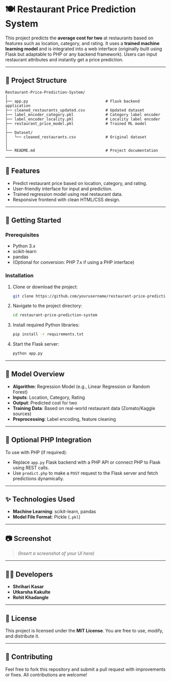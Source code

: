 # 🍽️ Restaurant Price Prediction System

This project predicts the **average cost for two** at restaurants based on features such as location, category, and rating. It uses a **trained machine learning model** and is integrated into a web interface (originally built using Flask but adaptable to PHP or any backend framework). Users can input restaurant attributes and instantly get a price prediction.

---

## 📁 Project Structure

```
Restaurant-Price-Prediction-System/
│
├── app.py                                  # Flask backend application
├── cleaned_restaurants_updated.csv         # Updated dataset
├── label_encoder_category.pkl              # Category label encoder
├── label_encoder_locality.pkl              # Locality label encoder
├── restaurant_price_model.pkl              # Trained ML model
│
├── Dataset/
│   └── cleaned_restaurants.csv             # Original dataset
│             
│
└── README.md                               # Project documentation
```

---

## 🧠 Features

- Predict restaurant price based on location, category, and rating.
- User-friendly interface for input and prediction.
- Trained regression model using real restaurant data.
- Responsive frontend with clean HTML/CSS design.

---

## 🚀 Getting Started

### Prerequisites

- Python 3.x
- scikit-learn
- pandas
- (Optional for conversion: PHP 7.x if using a PHP interface)

### Installation

1. Clone or download the project:
   ```bash
   git clone https://github.com/yourusername/restaurant-price-prediction-system.git
   ```

2. Navigate to the project directory:
   ```bash
   cd restaurant-price-prediction-system
   ```

3. Install required Python libraries:
   ```bash
   pip install -r requirements.txt
   ```

4. Start the Flask server:
   ```bash
   python app.py
   ```

---

## 🧪 Model Overview

- **Algorithm**: Regression Model (e.g., Linear Regression or Random Forest)
- **Inputs**: Location, Category, Rating
- **Output**: Predicted cost for two
- **Training Data**: Based on real-world restaurant data (Zomato/Kaggle sources)
- **Preprocessing**: Label encoding, feature cleaning

---

## 🔄 Optional PHP Integration

To use with PHP (if required):
- Replace `app.py` Flask backend with a PHP API or connect PHP to Flask using REST calls.
- Use `predict.php` to make a `POST` request to the Flask server and fetch predictions dynamically.

---

## ✨ Technologies Used

- **Machine Learning**: scikit-learn, pandas
- **Model File Format**: Pickle (`.pkl`)

---

## 📷 Screenshot

> *(Insert a screenshot of your UI here)*

---

## 👨‍💻 Developers

- **Shrihari Kasar**
- **Utkarsha Kakulte**
- **Rohit Khadangle**

---

## 📄 License

This project is licensed under the **MIT License**. You are free to use, modify, and distribute it.

---

## 🤝 Contributing

Feel free to fork this repository and submit a pull request with improvements or fixes. All contributions are welcome!

```